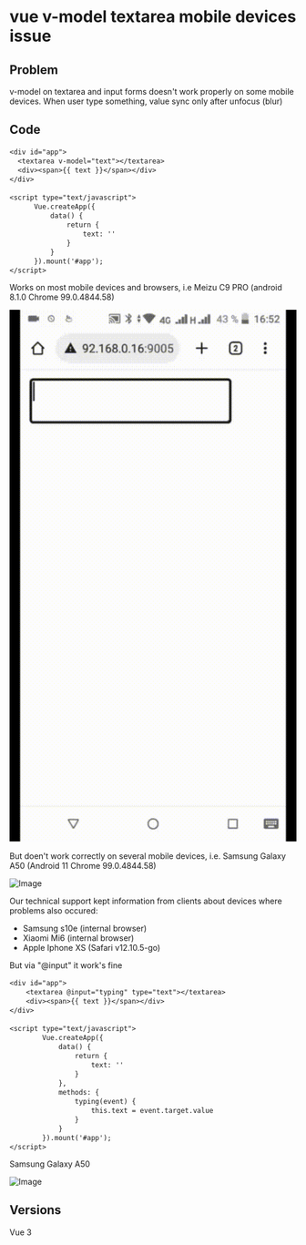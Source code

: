 # vue v-model textarea mobile devices issue

## Problem

v-model on textarea and input forms doesn't work properly on some mobile devices. When user type something, value sync only after unfocus (blur)

## Code

```
<div id="app">
  <textarea v-model="text"></textarea>
  <div><span>{{ text }}</span></div>
</div>

<script type="text/javascript">
      Vue.createApp({
          data() {
              return {
                  text: ''
              }
          }
      }).mount('#app');
</script>
```

Works on most mobile devices and browsers, i.e Meizu C9 PRO (android 8.1.0 Chrome 99.0.4844.58)

![Image](https://github.com/spider4216/vue-vmodel-textarea-issue/blob/main/old_meizu_work.gif?raw=true)

But doen't work correctly on several mobile devices, i.e. Samsung Galaxy A50 (Android 11 Chrome 99.0.4844.58)

![Image](https://github.com/spider4216/vue-vmodel-textarea-issue/blob/main/old_samsung_not_work.gif?raw=true)

Our technical support kept information from clients about devices where problems also occured:

- Samsung s10e (internal browser)
- Xiaomi Mi6 (internal browser)
- Apple Iphone XS (Safari v12.10.5-go)

But via "@input" it work's fine

```
<div id="app">
    <textarea @input="typing" type="text"></textarea>
    <div><span>{{ text }}</span></div>
</div>

<script type="text/javascript">
        Vue.createApp({
            data() {
                return {
                    text: ''
                }
            },
            methods: {
                typing(event) {
                    this.text = event.target.value
                }
            }
        }).mount('#app');
</script>
```

Samsung Galaxy A50

![Image](https://github.com/spider4216/vue-vmodel-textarea-issue/blob/main/new_samsung_work.gif?raw=true)

## Versions

Vue 3
